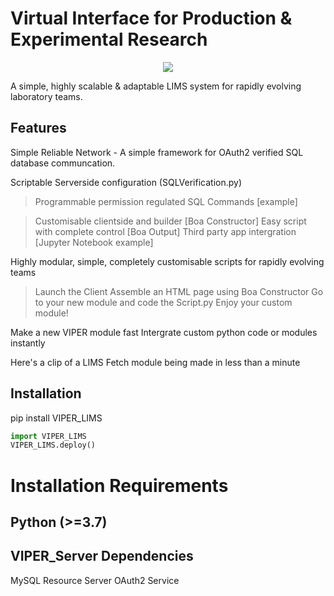 # Virtual Interface for Production & Experimental Research
<p align="center">
  <picture>
    <source srcset=".Viper_Icon_Small.ico"> 
    <img src="./Viper_Icon_Small.ico">
  </picture>
</p>

A simple, highly scalable & adaptable LIMS system for rapidly evolving laboratory teams.

## Features
Simple Reliable Network - A simple framework for OAuth2 verified SQL database communcation.

Scriptable Serverside configuration (SQLVerification.py)
>Programmable permission regulated SQL Commands
[example]

>Customisable clientside and builder
[Boa Constructor]
>Easy script with complete control
[Boa Output]
>Third party app intergration
[Jupyter Notebook example]

Highly modular, simple, completely customisable scripts for rapidly evolving teams
>Launch the Client
>Assemble an HTML page using Boa Constructor
>Go to your new module and code the Script.py
>Enjoy your custom module!

Make a new VIPER module fast
Intergrate custom python code or modules instantly

Here's a clip of a LIMS Fetch module being made in less than a minute

## Installation
pip install VIPER_LIMS
```python
import VIPER_LIMS
VIPER_LIMS.deploy()
```


# Installation Requirements
## Python (>=3.7)

## VIPER_Server Dependencies
MySQL Resource Server
OAuth2 Service 